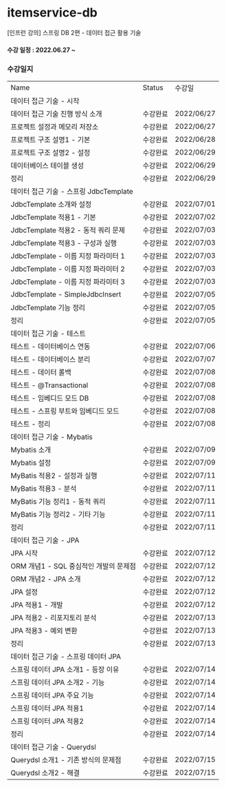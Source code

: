# itemservice-db
[인프런 강의] 스프링 DB 2편 - 데이터 접근 활용 기술

#### 수강 일정 : 2022.06.27 ~

### 수강일지
| | | |
|-|-|-|
|Name|Status|수강일|
|데이터 접근 기술 - 시작| | |
|데이터 접근 기술 진행 방식 소개|수강완료|2022/06/27|
|프로젝트 설정과 메모리 저장소|수강완료|2022/06/27|
|프로젝트 구조 설명1 - 기본|수강완료|2022/06/28|
|프로젝트 구조 설명2 - 설정|수강완료|2022/06/29|
|데이터베이스 테이블 생성|수강완료|2022/06/29|
|정리|수강완료|2022/06/29|
|데이터 접근 기술 - 스프링 JdbcTemplate| | |
|JdbcTemplate 소개와 설정|수강완료|2022/07/01|
|JdbcTemplate 적용1 - 기본|수강완료|2022/07/02|
|JdbcTemplate 적용2 - 동적 쿼리 문제|수강완료|2022/07/03|
|JdbcTemplate 적용3 - 구성과 실행|수강완료|2022/07/03|
|JdbcTemplate - 이름 지정 파라미터 1|수강완료|2022/07/03|
|JdbcTemplate - 이름 지정 파라미터 2|수강완료|2022/07/03|
|JdbcTemplate - 이름 지정 파라미터 3|수강완료|2022/07/03|
|JdbcTemplate - SimpleJdbcInsert|수강완료|2022/07/05|
|JdbcTemplate 기능 정리|수강완료|2022/07/05|
|정리|수강완료|2022/07/05|
|데이터 접근 기술 - 테스트| | |
|테스트 - 데이터베이스 연동|수강완료|2022/07/06|
|테스트 - 데이터베이스 분리|수강완료|2022/07/07|
|테스트 - 데이터 롤백|수강완료|2022/07/08|
|테스트 - @Transactional|수강완료|2022/07/08|
|테스트 - 임베디드 모드 DB|수강완료|2022/07/08|
|테스트 - 스프링 부트와 임베디드 모드|수강완료|2022/07/08|
|테스트 - 정리|수강완료|2022/07/08|
|데이터 접근 기술 - Mybatis| | |
|Mybatis 소개|수강완료|2022/07/09|
|Mybatis 설정|수강완료|2022/07/09|
|MyBatis 적용2 - 설정과 실행|수강완료|2022/07/11|
|MyBatis 적용3 - 분석|수강완료|2022/07/11|
|MyBatis 기능 정리1 - 동적 쿼리|수강완료|2022/07/11|
|MyBatis 기능 정리2 - 기타 기능|수강완료|2022/07/11|
|정리|수강완료|2022/07/11|
|데이터 접근 기술 - JPA| | |
|JPA 시작|수강완료|2022/07/12|
|ORM 개념1 - SQL 중심적인 개발의 문제점|수강완료|2022/07/12|
|ORM 개념2 - JPA 소개|수강완료|2022/07/12|
|JPA 설정|수강완료|2022/07/12|
|JPA 적용1 - 개발|수강완료|2022/07/12|
|JPA 적용2 - 리포지토리 분석|수강완료|2022/07/13|
|JPA 적용3 - 예외 변환|수강완료|2022/07/13|
|정리|수강완료|2022/07/13|
|데이터 접근 기술 - 스프링 데이터 JPA| | |
|스프링 데이터 JPA 소개1 - 등장 이유|수강완료|2022/07/14|
|스프링 데이터 JPA 소개2 - 기능|수강완료|2022/07/14|
|스프링 데이터 JPA 주요 기능|수강완료|2022/07/14|
|스프링 데이터 JPA 적용1|수강완료|2022/07/14|
|스프링 데이터 JPA 적용2|수강완료|2022/07/14|
|정리|수강완료|2022/07/14|
|데이터 접근 기술 - Querydsl| | |
|Querydsl 소개1 - 기존 방식의 문제점|수강완료|2022/07/15|
|Querydsl 소개2 - 해결|수강완료|2022/07/15|
